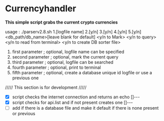 # Currencyhandler


**This simple script  grabs the current crypto currencies**  

usage : ./parserv2.8.sh 1.[logfile name] 2.[y/n] 3.[y/n] 4.[y/n] 5.[y/n]
		<db_path/db_name>[leave blank for default]  <y/n to Mark>  <y/n to query>  <y/n to read from terminal>  <y/n to create DB sorter file>

1. first parameter ; optional, logfile name can be specified 
2. second parameter ; optional, mark the current query 
3. third parameter ; optional, logfile can be searched 
4. fourth parameter ; optional, print to terminal
5. fifth parameter ; optional, create a database unique id logfile or use a previous one 


///// This section is for development /////

- [X]  script checks the internet connection and returns an echo []---
- [X]  script checks for api.list and if not present creates one []---
- [ ]  add if there is a database file and make it default if there is none present or previous